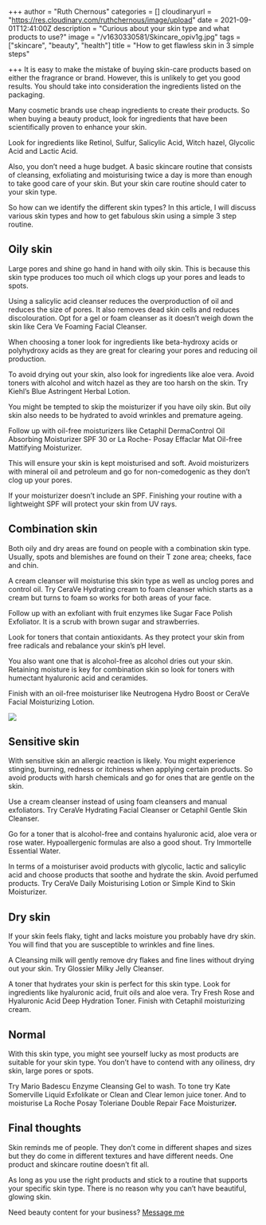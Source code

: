 +++
author = "Ruth Chernous"
categories = []
cloudinaryurl = "https://res.cloudinary.com/ruthchernous/image/upload"
date = 2021-09-01T12:41:00Z
description = "Curious about your skin type and what products to use?"
image = "/v1630330581/Skincare_opiv1g.jpg"
tags = ["skincare", "beauty", "health"]
title = "How to get flawless skin in 3 simple steps"

+++
It is easy to make the mistake of buying skin-care products based on either the fragrance or brand. However, this is unlikely to get you good results. You should take into consideration the ingredients listed on the packaging.

Many cosmetic brands use cheap ingredients to create their products. So when buying a beauty product, look for ingredients that have been scientifically proven to enhance your skin.

Look for ingredients like Retinol, Sulfur, Salicylic Acid, Witch hazel, Glycolic Acid and Lactic Acid.

Also, you don’t need a huge budget. A basic skincare routine that consists of cleansing, exfoliating and moisturising twice a day is more than enough to take good care of your skin. But your skin care routine should cater to your skin type.

So how can we identify the different skin types? In this article, I will discuss various skin types and how to get fabulous skin using a simple 3 step routine.

## **Oily skin**

Large pores and shine go hand in hand with oily skin. This is because this skin type produces too much oil which clogs up your pores and leads to spots.

Using a salicylic acid cleanser reduces the overproduction of oil and reduces the size of pores. It also removes dead skin cells and reduces discolouration. Opt for a gel or foam cleanser as it doesn’t weigh down the skin like Cera Ve Foaming Facial Cleanser.

When choosing a toner look for ingredients like beta-hydroxy acids or polyhydroxy acids as they are great for clearing your pores and reducing oil production.

To avoid drying out your skin, also look for ingredients like aloe vera. Avoid toners with alcohol and witch hazel as they are too harsh on the skin. Try Kiehl’s Blue Astringent Herbal Lotion.

You might be tempted to skip the moisturizer if you have oily skin. But oily skin also needs to be hydrated to avoid wrinkles and premature ageing.

Follow up with oil-free moisturizers like Cetaphil DermaControl Oil Absorbing Moisturizer SPF 30 or La Roche- Posay Effaclar Mat Oil-free Mattifying Moisturizer.

This will ensure your skin is kept moisturised and soft. Avoid moisturizers with mineral oil and petroleum and go for non-comedogenic as they don’t clog up your pores.

If your moisturizer doesn’t include an SPF. Finishing your routine with a lightweight SPF will protect your skin from UV rays.

## **Combination skin**

Both oily and dry areas are found on people with a combination skin type. Usually, spots and blemishes are found on their T zone area; cheeks, face and chin.

A cream cleanser will moisturise this skin type as well as unclog pores and control oil. Try CeraVe Hydrating cream to foam cleanser which starts as a cream but turns to foam so works for both areas of your face.

Follow up with an exfoliant with fruit enzymes like Sugar Face Polish Exfoliator. It is a scrub with brown sugar and strawberries.

Look for toners that contain antioxidants. As they protect your skin from free radicals and rebalance your skin’s pH level.

You also want one that is alcohol-free as alcohol dries out your skin. Retaining moisture is key for combination skin so look for toners with humectant hyaluronic acid and ceramides.

Finish with an oil-free moisturiser like Neutrogena Hydro Boost or CeraVe Facial Moisturizing Lotion.

![](https://res.cloudinary.com/ruthchernous/image/upload/v1630330902/Face_mask_ijbbif.jpg)

## **Sensitive skin**

With sensitive skin an allergic reaction is likely. You might experience stinging, burning, redness or itchiness when applying certain products. So avoid products with harsh chemicals and go for ones that are gentle on the skin.

Use a cream cleanser instead of using foam cleansers and manual exfoliators. Try CeraVe Hydrating Facial Cleanser or Cetaphil Gentle Skin Cleanser.

Go for a toner that is alcohol-free and contains hyaluronic acid, aloe vera or rose water. Hypoallergenic formulas are also a good shout. Try Immortelle Essential Water.

In terms of a moisturiser avoid products with glycolic, lactic and salicylic acid and choose products that soothe and hydrate the skin. Avoid perfumed products. Try CeraVe Daily Moisturising Lotion or Simple Kind to Skin Moisturizer.

## **Dry skin**

If your skin feels flaky, tight and lacks moisture you probably have dry skin. You will find that you are susceptible to wrinkles and fine lines.

A Cleansing milk will gently remove dry flakes and fine lines without drying out your skin. Try Glossier Milky Jelly Cleanser.

A toner that hydrates your skin is perfect for this skin type. Look for ingredients like hyaluronic acid, fruit oils and aloe vera. Try Fresh Rose and Hyaluronic Acid Deep Hydration Toner. Finish with Cetaphil moisturizing cream.

## **Normal**

With this skin type, you might see yourself lucky as most products are suitable for your skin type. You don’t have to contend with any oiliness, dry skin, large pores or spots.

Try Mario Badescu Enzyme Cleansing Gel to wash. To tone try Kate Somerville Liquid Exfolikate or Clean and Clear lemon juice toner. And to moisturise La Roche Posay Toleriane Double Repair Face Moisturize**r.**

## **Final thoughts**

Skin reminds me of people. They don’t come in different shapes and sizes but they do come in different textures and have different needs. One product and skincare routine doesn’t fit all.

As long as you use the right products and stick to a routine that supports your specific skin type. There is no reason why you can’t have beautiful, glowing skin.

Need beauty content for your business? [Message me](https://www.ruthchernous.com/contact/ "contact me")